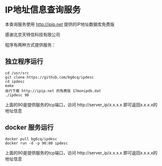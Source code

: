 # IP地址信息查询服务

本查询服务使用 http://ipip.net 提供的IP地址数据库免费版

感谢北京天特信科技有限公司

程序有两种方式提供服务：

## 独立程序运行

```
cd /usr/src
git clone https://github.com/bg6cq/ipdesc
cd ipdesc
make
自行下载 http://ipip.net 的免费版 17monipdb.dat
./ipdesc 90
```
上面的90是提供服务的tcp端口，访问 http://server_ip/x.x.x.x 即可返回x.x.x.x的地址信息

## docker 服务运行
```
docker pull bg6cq/ipdesc
docker run -d -p 90:80 ipdesc
```
上面的90是提供服务的tcp端口，访问 http://server_ip/x.x.x.x 即可返回x.x.x.x的地址信息
